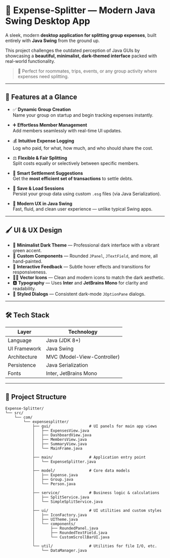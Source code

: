 # 💸 Expense-Splitter — Modern Java Swing Desktop App

A sleek, modern **desktop application for splitting group expenses**, built entirely with **Java Swing** from the ground up.

This project challenges the outdated perception of Java GUIs by showcasing a **beautiful, minimalist, dark-themed interface** packed with real-world functionality.

> 🎯 Perfect for roommates, trips, events, or any group activity where expenses need splitting.

---

## 🚀 Features at a Glance

- ✅ **Dynamic Group Creation**  
  Name your group on startup and begin tracking expenses instantly.

- ➕ **Effortless Member Management**  
  Add members seamlessly with real-time UI updates.

- 💰 **Intuitive Expense Logging**  
  Log who paid, for what, how much, and who should share the cost.

- ⚖️ **Flexible & Fair Splitting**  
  Split costs equally or selectively between specific members.

- 🔁 **Smart Settlement Suggestions**  
  Get the **most efficient set of transactions** to settle debts.

- 💾 **Save & Load Sessions**  
  Persist your group data using custom `.esg` files (via Java Serialization).

- 🎨 **Modern UX in Java Swing**  
  Fast, fluid, and clean user experience — unlike typical Swing apps.

---

## 🖌️ UI & UX Design

- 🌚 **Minimalist Dark Theme** — Professional dark interface with a vibrant green accent.  
- 🧱 **Custom Components** — Rounded `JPanel`, `JTextField`, and more, all hand-painted.  
- 🎯 **Interactive Feedback** — Subtle hover effects and transitions for responsiveness.  
- 🧑‍🎨 **Vector Icons** — Clean and modern icons to match the dark aesthetic.  
- 🅰️ **Typography** — Uses **Inter** and **JetBrains Mono** for clarity and readability.  
- 💬 **Styled Dialogs** — Consistent dark-mode `JOptionPane` dialogs.

---

## 🛠️ Tech Stack

| Layer         | Technology             |
|---------------|------------------------|
| Language      | Java (JDK 8+)          |
| UI Framework  | Java Swing             |
| Architecture  | MVC (Model-View-Controller) |
| Persistence   | Java Serialization     |
| Fonts         | Inter, JetBrains Mono  |

---

## 📁 Project Structure

```plaintext
Expense-Splitter/
└── src/
    └── com/
        └── expensesplitter/
            ├── gui/                 # UI panels for main app views
            │   ├── ExpensesView.java
            │   ├── DashboardView.java
            │   ├── MembersView.java
            │   ├── SummaryView.java
            │   └── MainFrame.java
            │
            ├── main/                # Application entry point
            │   └── ExpenseSplitter.java
            │
            ├── model/               # Core data models
            │   ├── Expense.java
            │   ├── Group.java
            │   └── Person.java
            │
            ├── service/             # Business logic & calculations
            │   ├── SplitService.java
            │   └── SimpleSplitService.java
            │
            ├── ui/                  # UI utilities and custom styles
            │   ├── IconFactory.java
            │   ├── UITheme.java
            │   └── components/
            │       ├── RoundedPanel.java
            │       ├── RoundedTextField.java
            │       └── CustomScrollBarUI.java
            │
            └── util/                # Utilities for file I/O, etc.
                └── DataManager.java
